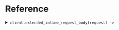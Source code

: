 # Reference
<details><summary><code>client.extended_inline_request_body(request) -> </code></summary>
<dl>
<dd>

#### 🔌 Usage

<dl>
<dd>

<dl>
<dd>

```ruby
client.extended_inline_request_body({
  name:'name',
  docs:'docs',
  unique:'unique'
});
```
</dd>
</dl>
</dd>
</dl>

#### ⚙️ Parameters

<dl>
<dd>

<dl>
<dd>

**unique:** `String` 
    
</dd>
</dl>
</dd>
</dl>


</dd>
</dl>
</details>
